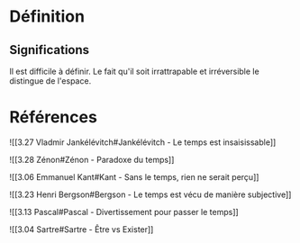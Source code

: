# Définition

## Significations

Il est difficile à définir. Le fait qu'il soit irrattrapable et irréversible le distingue de l'espace.

# Références

![[3.27 Vladmir Jankélévitch#Jankélévitch - Le temps est insaisissable]]

![[3.28 Zénon#Zénon - Paradoxe du temps]]

![[3.06 Emmanuel Kant#Kant - Sans le temps, rien ne serait perçu]]

![[3.23 Henri Bergson#Bergson - Le temps est vécu de manière subjective]]

![[3.13 Pascal#Pascal - Divertissement pour passer le temps]]

![[3.04 Sartre#Sartre - Être vs Exister]]
